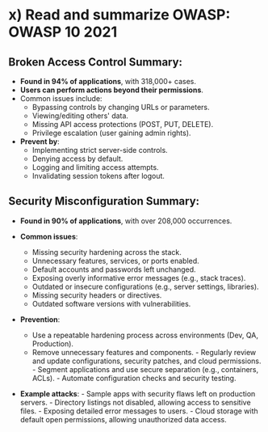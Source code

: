 # x) Read and summarize OWASP: OWASP 10 2021


## Broken Access Control Summary:
  - **Found in 94% of applications**, with 318,000+ cases.
  - **Users can perform actions beyond their permissions**.
  - Common issues include:
    - Bypassing controls by changing URLs or parameters.
    - Viewing/editing others' data.
    - Missing API access protections (POST, PUT, DELETE).
    - Privilege escalation (user gaining admin rights).
  - **Prevent by**:
    - Implementing strict server-side controls.
    - Denying access by default.
    - Logging and limiting access attempts.
    - Invalidating session tokens after logout.

## Security Misconfiguration Summary:

  - **Found in 90% of applications**, with over 208,000 occurrences.
  - **Common issues**:
    - Missing security hardening across the stack.
    - Unnecessary features, services, or ports enabled.
    - Default accounts and passwords left unchanged.
    - Exposing overly informative error messages (e.g., stack traces).
    - Outdated or insecure configurations (e.g., server settings, libraries).
    - Missing security headers or directives.
    - Outdated software versions with vulnerabilities.
    
   - **Prevention**:
     - Use a repeatable hardening process across environments (Dev, QA, Production).
     - Remove unnecessary features and components.
    - Regularly review and update configurations, security patches, and cloud permissions.
    - Segment applications and use secure separation (e.g., containers, ACLs).
    - Automate configuration checks and security testing.
    
   - **Example attacks**:
    - Sample apps with security flaws left on production servers.
    - Directory listings not disabled, allowing access to sensitive files.
    - Exposing detailed error messages to users.
    - Cloud storage with default open permissions, allowing unauthorized data access.
